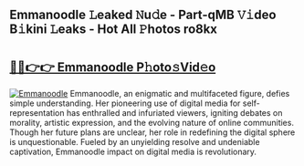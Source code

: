 ## Emmanoodle 𝙻eaked 𝙽u𝚍e - Part-qMB 𝚅𝚒deo B𝚒kini 𝙻eaks - Hot All 𝙿hotos ro8kx

# <h2><a href="http://ld268f.urlbe.top/?page=Emmanoodle">🔗🔗👉👉 Emmanoodle P𝚑oto𝚜Vid𝚎o</a></h2>

[![Emmanoodle](https://i.imgur.com/eBuTRDB.gif)](http://ld268f.urlbe.top/?page=Emmanoodle)
Emmanoodle, an enigmatic and multifaceted figure, defies simple understanding. Her pioneering use of digital media for self-representation has enthralled and infuriated viewers, igniting debates on morality, artistic expression, and the evolving nature of online communities. Though her future plans are unclear, her role in redefining the digital sphere is unquestionable. Fueled by an unyielding resolve and undeniable captivation, Emmanoodle impact on digital media is revolutionary.
